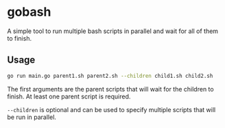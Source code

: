 # gobash

A simple tool to run multiple bash scripts in parallel and wait for all of them to finish.

## Usage

```bash
go run main.go parent1.sh parent2.sh --children child1.sh child2.sh
```

The first arguments are the parent scripts that will wait for the children to finish. At least one parent script is required.

`--children` is optional and can be used to specify multiple scripts that will be run in parallel.
